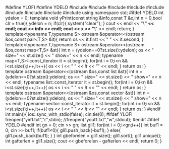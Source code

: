#define YLOFI
#define YDELO
#include<iostream>
#include<iomanip>
#include<string>
#include<sstream>
#include<map>
#include<list>
#include<vector>
#include<algorithm>
#include<cmath>
using namespace std;
#ifdef YDELO
int ydelon = 0;
template<typename T>
void yPrint(const string &info,const T &x,int n = 0,bool clr = true){
	ydelon = n;
	if(clr){
		system("clear");
	}
	cout << endl << "\\**********************" << endl;
	cout << info << endl;
	cout << x << "**********************\\" << endl;
	return;
}
template<typename T,typename S>
ostream &operator<<(ostream &os,const pair<T,S> &it){
    return 	os << it.first << " " << it.second;
}
template<typename T,typename S>
ostream &operator<<(ostream &os,const map<T,S> &st){
	int n = (ydelon==0?st.size():ydelon);
	os << " size=" << st.size() << " show=" << n << endl;
	typename map<T,S>::const_iterator it = st.begin();
	for(int i = 0;i<n && i<st.size();i++,it++){
		os << i << " " << *it << "*" << endl;
	}
	return os;
}
template<typename T>
ostream &operator<<(ostream &os,const list<T> &st){
	int n = (ydelon==0?st.size():ydelon);
	os << " size=" << st.size() << " show=" << n << endl;
	typename list<T>::const_iterator it = st.begin();
	for(int i = 0;i<n && i<st.size();i++,it++){
		os << i << " " << *it << "*" << endl;
	}
	return os;
}
template<typename T>
ostream &operator<<(ostream &os,const vector<T> &st){
	int n = (ydelon==0?st.size():ydelon);
	os << " size=" << st.size() << " show=" << n << endl;
	typename vector<T>::const_iterator it = st.begin();
	for(int i = 0;i<n && i<st.size();i++,it++){
		os << i << " " << *it << "*" << endl;
	}
	return os;
}
#endif
int main(){
	ios::sync_with_stdio(false);
	cin.tie(0);
	#ifdef YLOFI
	freopen("yin1.txt","r",stdin);
	//freopen("yout1.txt","w",stdout);
	#endif
	#ifdef YDELO
	#endif
        int gn = 0;
        cin >> gn;
        list<int> gli1;
        for(int i = 0;i<gn;i++){
            int buf1 = 0;
            cin >> buf1;
            if(buf1<0){
                gli1.push_back(-buf1);
            }
            else{
                gli1.push_back(buf1);
            }
        }
        int gbeforelen = gli1.size();
        gli1.sort();
        gli1.unique();
        int gafterlen = gli1.size();
        cout << gbeforelen - gafterlen << endl;
	return 0;
}
